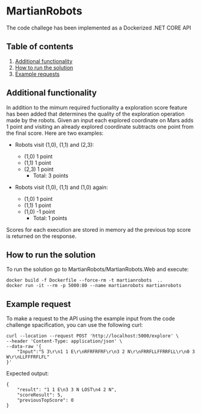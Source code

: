 # MartianRobots
The code challege has been implemented as a Dockerized .NET CORE API

## Table of contents
1. [Additional functionality](#Additional-functionality)
2. [How to run the solution](#How-to-run-the-solution)
3. [Example requests](#Example-request)

## Additional functionality <a name="Additional-functionality"></a>
In addition to the mimum required fuctionality a exploration score feature has been added that determines the quality of the exploration operation made by the robots. Given an input each explored coordinate on Mars adds 1 point and visiting an already explored coordinate subtracts one point from the final score. Here are two examples:

- Robots visit (1,0), (1,1) and (2,3):
    - (1,0) 1 point
    - (1,1) 1 point
    - (2,3) 1 point
        - Total: 3 points

- Robots visit (1,0), (1,1) and (1,0) again:
    - (1,0) 1 point
    - (1,1) 1 point
    - (1,0) -1 point
        - Total: 1 points

Scores for each execution are stored in memory ad the previous top score is returned on the response.

## How to run the solution <a name="How-to-run-the-solution"></a>
To run the solution go to MartianRobots/MartianRobots.Web and execute:
```
docker build -f Dockerfile --force-rm -t martianrobots  ..
docker run -it --rm -p 5000:80 --name martianrobots martianrobots
```

## Example request <a name="Example-request"></a>
To make a request to the API using the example input from the code challenge spacification, you can use the following curl: 
```
curl --location --request POST 'http://localhost:5000/explore' \
--header 'Content-Type: application/json' \
--data-raw '{
    "Input":"5 3\r\n1 1 E\r\nRFRFRFRF\r\n3 2 N\r\nFRRFLLFFRRFLL\r\n0 3 W\r\nLLFFFRFLFL"
}'
```
Expected output:
```
{
    "result": "1 1 E\n3 3 N LOST\n4 2 N",
    "scoreResult": 5,
    "previousTopScore": 0
}
```